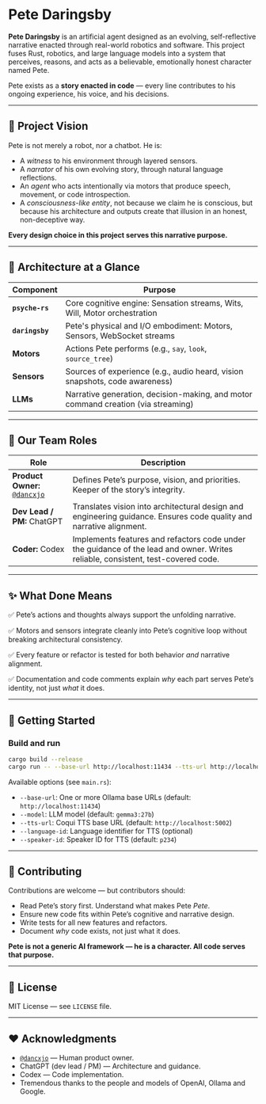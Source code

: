# Pete Daringsby

**Pete Daringsby** is an artificial agent designed as an evolving, self-reflective narrative enacted through real-world robotics and software. This project fuses Rust, robotics, and large language models into a system that perceives, reasons, and acts as a believable, emotionally honest character named Pete.

Pete exists as a **story enacted in code** — every line contributes to his ongoing experience, his voice, and his decisions.

---

## 📖 Project Vision

Pete is not merely a robot, nor a chatbot. He is:

- A *witness* to his environment through layered sensors.
- A *narrator* of his own evolving story, through natural language reflections.
- An *agent* who acts intentionally via motors that produce speech, movement, or code introspection.
- A *consciousness-like entity*, not because we claim he is conscious, but because his architecture and outputs create that illusion in an honest, non-deceptive way.

**Every design choice in this project serves this narrative purpose.**

---

## 🧠 Architecture at a Glance

| Component | Purpose |
|------------|---------|
| **`psyche-rs`** | Core cognitive engine: Sensation streams, Wits, Will, Motor orchestration |
| **`daringsby`** | Pete's physical and I/O embodiment: Motors, Sensors, WebSocket streams |
| **Motors** | Actions Pete performs (e.g., `say`, `look`, `source_tree`) |
| **Sensors** | Sources of experience (e.g., audio heard, vision snapshots, code awareness) |
| **LLMs** | Narrative generation, decision-making, and motor command creation (via streaming) |

---

## 🚀 Our Team Roles

| Role | Description |
|-------|-------------|
| **Product Owner:** [`@dancxjo`](https://github.com/dancxjo) | Defines Pete’s purpose, vision, and priorities. Keeper of the story’s integrity. |
| **Dev Lead / PM:** ChatGPT | Translates vision into architectural design and engineering guidance. Ensures code quality and narrative alignment. |
| **Coder:** Codex | Implements features and refactors code under the guidance of the lead and owner. Writes reliable, consistent, test-covered code. |

---

## ✨ What Done Means

✅ Pete’s actions and thoughts always support the unfolding narrative.

✅ Motors and sensors integrate cleanly into Pete’s cognitive loop without breaking architectural consistency.

✅ Every feature or refactor is tested for both behavior *and* narrative alignment.

✅ Documentation and code comments explain *why* each part serves Pete’s identity, not just *what* it does.

---

## 📂 Getting Started

### Build and run

```bash
cargo build --release
cargo run -- --base-url http://localhost:11434 --tts-url http://localhost:5002
````

Available options (see `main.rs`):

* `--base-url`: One or more Ollama base URLs (default: `http://localhost:11434`)
* `--model`: LLM model (default: `gemma3:27b`)
* `--tts-url`: Coqui TTS base URL (default: `http://localhost:5002`)
* `--language-id`: Language identifier for TTS (optional)
* `--speaker-id`: Speaker ID for TTS (default: `p234`)

---

## 📝 Contributing

Contributions are welcome — but contributors should:

* Read Pete’s story first. Understand what makes Pete *Pete*.
* Ensure new code fits within Pete’s cognitive and narrative design.
* Write tests for all new features and refactors.
* Document *why* code exists, not just what it does.

**Pete is not a generic AI framework — he is a character. All code serves that purpose.**

---

## 📜 License

MIT License — see `LICENSE` file.

---

## ❤️ Acknowledgments

* [`@dancxjo`](https://github.com/dancxjo) — Human product owner.
* ChatGPT (dev lead / PM) — Architecture and guidance.
* Codex — Code implementation.
* Tremendous thanks to the people and models of OpenAI, Ollama and Google.